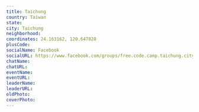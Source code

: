 ```yaml
---
title: Taichung
country: Taiwan
state: 
city: Taichung
neighborhood: 
coordinates: 24.163162, 120.647828
plusCode:
socialName: Facebook
socialURL: https://www.facebook.com/groups/free.code.camp.taichung.city
chatName:
chatURL:
eventName:
eventURL:
leaderName:
leaderURL:
oldPhoto: 
coverPhoto:
---
```

